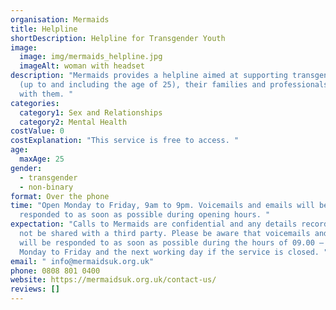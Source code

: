 ```yaml
---
organisation: Mermaids
title: Helpline
shortDescription: Helpline for Transgender Youth
image:
  image: img/mermaids_helpline.jpg
  imageAlt: woman with headset
description: "Mermaids provides a helpline aimed at supporting transgender youth
  (up to and including the age of 25), their families and professionals working
  with them. "
categories:
  category1: Sex and Relationships
  category2: Mental Health
costValue: 0
costExplanation: "This service is free to access. "
age:
  maxAge: 25
gender:
  - transgender
  - non-binary
format: Over the phone
time: "Open Monday to Friday, 9am to 9pm. Voicemails and emails will be
  responded to as soon as possible during opening hours. "
expectation: "Calls to Mermaids are confidential and any details recorded will
  not be shared with a third party. Please be aware that voicemails and emails
  will be responded to as soon as possible during the hours of 09.00 – 21.00
  Monday to Friday and the next working day if the service is closed. "
email: " info@mermaidsuk.org.uk"
phone: 0808 801 0400
website: https://mermaidsuk.org.uk/contact-us/
reviews: []
---
```


